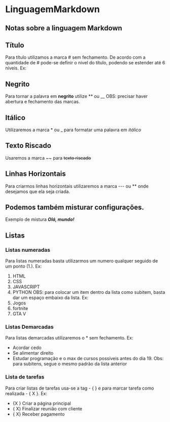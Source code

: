 # LinguagemMarkdown
 Notas sobre a linguagem Markdown
---
## Título
Para título utilizamos a marca # sem fechamento. De acordo com a quantidade de # pode-se definir o nivel do título, podendo se estender até 6 níveis. Ex:


## Negrito 
Para tornar a palavra em __negrito__ utilize ** ou __
OBS: precisar haver abertura e fechamento das marcas.

## Itálico
Utilizaremos a marca * ou _ para formatar uma palavra em *itálico*

## Texto Riscado
Usaremos a marca ~~ para ~~texto riscado~~ 

## Linhas Horizontais
Para criarmos linhas horizontais utilizaremos a marca --- ou ** onde desejamos que ela seja criada.

## Podemos também misturar configurações.
Exemplo de mistura __*Olá, mundo!*__ 

## Listas
### Listas numeradas
Para listas numeradas basta utilizarmos um numero qualquer seguido de um ponto (1.). Ex:
1. HTML
1. CSS
1. JAVASCRIPT
1. PYTHON
OBS: para colocar um item dentro da lista como subitem, basta dar um espaço embaixo da lista. Ex:
1. Jogos
 1. fortnite
 1. GTA V 
### Listas Demarcadas
Para listas demarcadas utilizaremos o * sem fechamento. Ex:
* Acordar cedo
* Se alimentar direito
* Estudar programação e o max de cursos possíveis antes do dia 19.
Obs: para subitens, segue o mesmo padrão da lista anterior
### Lista de tarefas
Para criar listas de tarefas usa-se a tag - { } e para marcar tarefa como realizada - { X }. Ex:
- {X } Criar a página principal
- { X} Finalizar reunião com cliente
- { X} Receber pagamento
